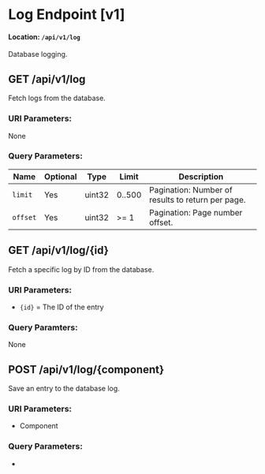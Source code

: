# Log Endpoint [v1]

#### Location: `/api/v1/log`

Database logging.


## GET /api/v1/log

Fetch logs from the database.

### URI Parameters:
None

### Query Parameters:
| Name               | Optional  | Type      | Limit     | Description                                        |
|--------------------|-----------|-----------|-----------|----------------------------------------------------|
| `limit`            | Yes       | uint32    | 0..500    | Pagination: Number of results to return per page.  |
| `offset`           | Yes       | uint32    | >= 1      | Pagination: Page number offset.                    |


## GET /api/v1/log/{id}

Fetch a specific log by ID from the database.

### URI Parameters:
- `{id}` = The ID of the entry

### Query Paramters:
None



## POST /api/v1/log/{component}

Save an entry to the database log.

### URI Parameters:
- Component

### Query Parameters:
-

